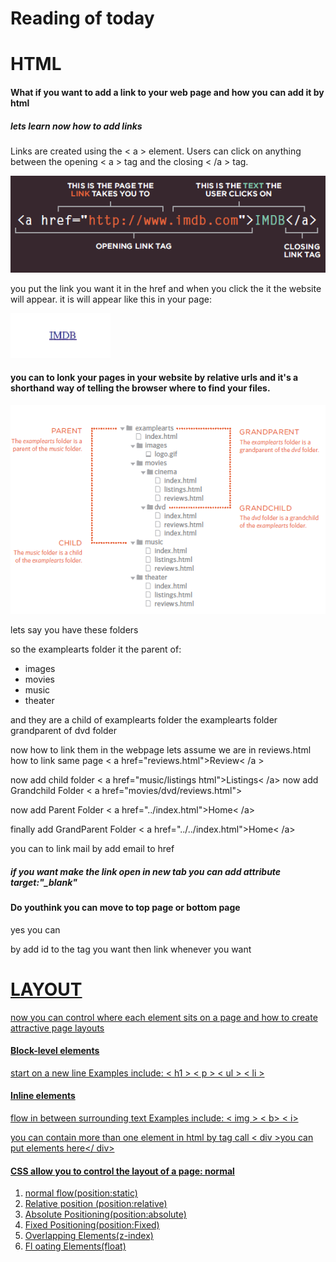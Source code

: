 # Reading of today

# HTML

#### What if you want to add a link to your web page and how you can add it by html

##### lets learn now how to add links

Links are created using the < a > element. Users can click on anything
between the opening < a > tag and the closing < /a > tag.

![link](images04/link.png)

you put the link you want it in the href and when you click the it the website will appear. 
it is will appear like this in your page:

![link1](images04/link1.png)

#### you can to lonk your pages in your website by relative urls and it's a shorthand way of telling the browser where to find your files.

![rel-link](images04/rel-link.png)

lets say you have these folders

so the examplearts folder it the parent of:
* images
* movies
* music
* theater 

and they are a child of examplearts folder
the examplearts folder grandparent of dvd folder

now how to link them in the webpage
lets assume we are in reviews.html how to link same page < a href="reviews.html">Review< /a >

now add child folder < a href="music/listings html">Listings< /a>
 now add Grandchild Folder < a href="movies/dvd/reviews.html">

 now add Parent Folder < a href="../index.html">Home< /a>

 finally add GrandParent Folder < a href="../../index.html">Home< /a>

 you can to link mail by add email to href

 ##### if you want make the link open in new tab you can add attribute  target:"_blank"


 #### Do youthink you can move to top page or bottom page 

 yes you can 

 by add id to the tag you want then link whenever you want <a href="#add thte id here">

 # LAYOUT

 now you can control where each element sits
on a page and how to create attractive
page layouts

#### Block-level elements
start on a new line
Examples include:
< h1 > < p > < ul > < li >

#### Inline elements
flow in between
surrounding text
Examples include:
< img > < b> < i>

you can contain more than one element in html by tag call < div >you can put elements here</ div>


#### CSS allow you to control the layout of a page: normal

1. normal flow(position:static)
2.  Relative position (position:relative)
3. Absolute Positioning(position:absolute)
4. Fixed Positioning(position:Fixed)
5. Overlapping Elements(z-index)
6. Fl oating Elements(float)
